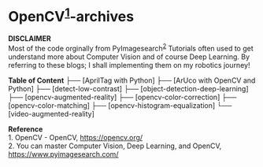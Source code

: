 # OpenCV<sup>[1](#opencv)</sup>-archives

**DISCLAIMER**
<br />Most of the code orginally from PyImagesearch<sup>[2](#pyimagesearch)</sup> Tutorials
often used to get understand more about Computer Vision and of course Deep Learning. By referring to these blogs; I shall implementing them on my robotics journey!

**Table of Content**
├── [AprilTag with Python]
├── [ArUco with OpenCV and Python]
├── [detect-low-contrast]
├── [object-detection-deep-learning]
├── [opencv-augmented-reality]
├── [opencv-color-correction]
├── [opencv-color-matching]
├── [opencv-histogram-equalization]
└── [video-augmented-reality]

**Reference**
<br /><a name="opencv">1</a>. OpenCV - OpenCV, https://opencv.org/
<br /><a name="pyimagesearch">2</a>. You can master Computer Vision, Deep Learning, and OpenCV, https://www.pyimagesearch.com/
